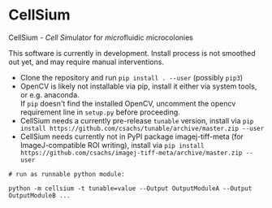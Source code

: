 # CellSium

CellSium - *Cell* *Si*mulator for *micro*fluidic *m*icrocolonies

This software is currently in development. Install process is not smoothed out yet, and may require manual interventions.

- Clone the repository and run `pip install . --user` (possibly `pip3`)
- OpenCV is likely not installable via pip, install it either via system tools, or e.g. anaconda.
  <br />If `pip` doesn't find the installed OpenCV, uncomment the opencv requirement line in `setup.py` before proceeding.
- CellSium needs a currently pre-release `tunable` version, install via `pip install https://github.com/csachs/tunable/archive/master.zip --user`
- CellSium needs currently not in PyPI package imagej-tiff-meta (for ImageJ-compatible ROI writing), install via `pip install https://github.com/csachs/imagej-tiff-meta/archive/master.zip --user`

```
# run as runnable python module:

python -m cellsium -t tunable=value --Output OutputModuleA --Output OutputModuleB ...
```

